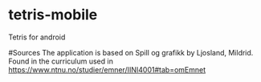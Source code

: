 # tetris-mobile
Tetris for android

#Sources
The application is based on Spill og grafikk by Ljosland, Mildrid. Found in the curriculum used in https://www.ntnu.no/studier/emner/IINI4001#tab=omEmnet
